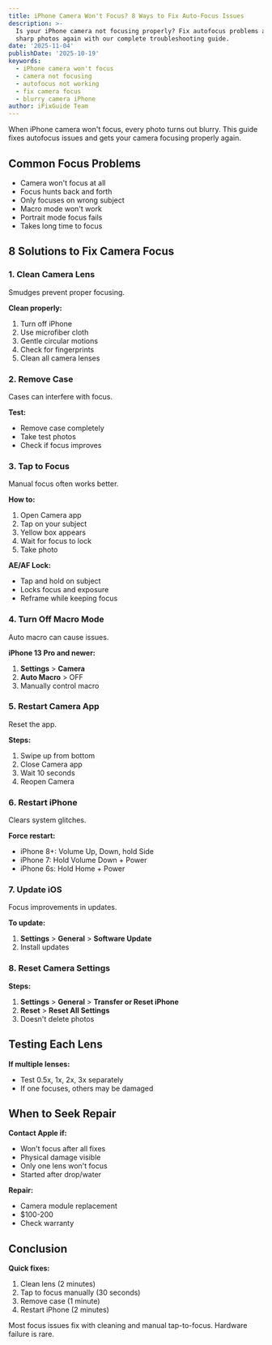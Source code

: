 ```yaml
---
title: iPhone Camera Won't Focus? 8 Ways to Fix Auto-Focus Issues
description: >-
  Is your iPhone camera not focusing properly? Fix autofocus problems and get
  sharp photos again with our complete troubleshooting guide.
date: '2025-11-04'
publishDate: '2025-10-19'
keywords:
  - iPhone camera won't focus
  - camera not focusing
  - autofocus not working
  - fix camera focus
  - blurry camera iPhone
author: iFixGuide Team
---
```


When iPhone camera won't focus, every photo turns out blurry. This guide fixes autofocus issues and gets your camera focusing properly again.

## Common Focus Problems

- Camera won't focus at all
- Focus hunts back and forth
- Only focuses on wrong subject
- Macro mode won't work
- Portrait mode focus fails
- Takes long time to focus

## 8 Solutions to Fix Camera Focus

### 1. Clean Camera Lens

Smudges prevent proper focusing.

**Clean properly:**
1. Turn off iPhone
2. Use microfiber cloth
3. Gentle circular motions
4. Check for fingerprints
5. Clean all camera lenses

### 2. Remove Case

Cases can interfere with focus.

**Test:**
- Remove case completely
- Take test photos
- Check if focus improves

### 3. Tap to Focus

Manual focus often works better.

**How to:**
1. Open Camera app
2. Tap on your subject
3. Yellow box appears
4. Wait for focus to lock
5. Take photo

**AE/AF Lock:**
- Tap and hold on subject
- Locks focus and exposure
- Reframe while keeping focus

### 4. Turn Off Macro Mode

Auto macro can cause issues.

**iPhone 13 Pro and newer:**
1. **Settings** > **Camera**
2. **Auto Macro** > OFF
3. Manually control macro

### 5. Restart Camera App

Reset the app.

**Steps:**
1. Swipe up from bottom
2. Close Camera app
3. Wait 10 seconds
4. Reopen Camera

### 6. Restart iPhone

Clears system glitches.

**Force restart:**
- iPhone 8+: Volume Up, Down, hold Side
- iPhone 7: Hold Volume Down + Power
- iPhone 6s: Hold Home + Power

### 7. Update iOS

Focus improvements in updates.

**To update:**
1. **Settings** > **General** > **Software Update**
2. Install updates

### 8. Reset Camera Settings

**Steps:**
1. **Settings** > **General** > **Transfer or Reset iPhone**
2. **Reset** > **Reset All Settings**
3. Doesn't delete photos

## Testing Each Lens

**If multiple lenses:**
- Test 0.5x, 1x, 2x, 3x separately
- If one focuses, others may be damaged

## When to Seek Repair

**Contact Apple if:**
- Won't focus after all fixes
- Physical damage visible
- Only one lens won't focus
- Started after drop/water

**Repair:**
- Camera module replacement
- $100-200
- Check warranty

## Conclusion

**Quick fixes:**
1. Clean lens (2 minutes)
2. Tap to focus manually (30 seconds)
3. Remove case (1 minute)
4. Restart iPhone (2 minutes)

Most focus issues fix with cleaning and manual tap-to-focus. Hardware failure is rare.

